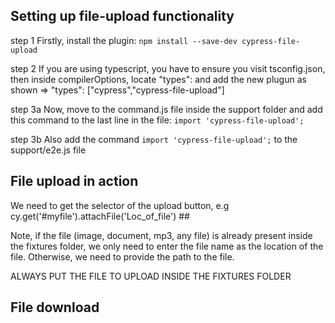 ## Setting up file-upload functionality
step 1 Firstly, install the plugin: `npm install --save-dev cypress-file-upload`

step 2 If you are using typescript, you have to ensure you visit tsconfig.json, then inside compilerOptions, locate "types": and add the new plugun as shown => "types": ["cypress","cypress-file-upload"]


step 3a Now, move to the command.js file inside the support folder and add this command to the last line in the file: `import 'cypress-file-upload'; `

step 3b Also add the command `import 'cypress-file-upload';`  to the support/e2e.js file

## File upload in action

We need to get the selector of the upload button, e.g cy.get('#myfile').attachFile('Loc_of_file') ##

Note, if the file (image, document, mp3, any file) is already present inside the fixtures folder, we only need to enter the file name as the location of the file. Otherwise, we need to provide the path to the file.

ALWAYS PUT THE FILE TO UPLOAD INSIDE THE FIXTURES FOLDER

## File download

